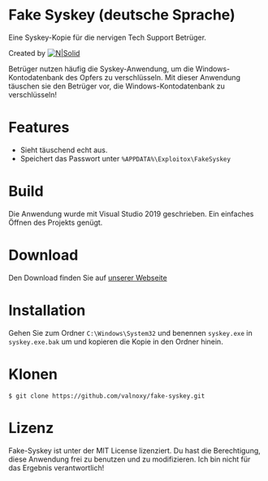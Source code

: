 # Fake Syskey (deutsche Sprache)
Eine Syskey-Kopie für die nervigen Tech Support Betrüger.

Created by 
[![N|Solid](https://exploitox.de/gitbanner.png)](https://exploitox.de)

Betrüger nutzen häufig die Syskey-Anwendung, um die Windows-Kontodatenbank des Opfers zu verschlüsseln. Mit dieser Anwendung täuschen sie den Betrüger vor, die Windows-Kontodatenbank zu verschlüsseln! 

# Features
* Sieht täuschend echt aus.
* Speichert das Passwort unter `%APPDATA%\Exploitox\FakeSyskey`

# Build
 Die Anwendung wurde mit Visual Studio 2019 geschrieben. Ein einfaches Öffnen des Projekts genügt.

# Download
Den Download finden Sie auf [unserer Webseite](https://exploitox.de/scammer-tools)

# Installation
Gehen Sie zum Ordner `C:\Windows\System32` und benennen `syskey.exe` in `syskey.exe.bak` um und kopieren die Kopie in den Ordner hinein.

# Klonen
```shell
$ git clone https://github.com/valnoxy/fake-syskey.git
```

# Lizenz
Fake-Syskey ist unter der MIT License lizenziert. Du hast die Berechtigung, diese Anwendung frei zu benutzen und zu modifizieren. Ich bin nicht für das Ergebnis verantwortlich!